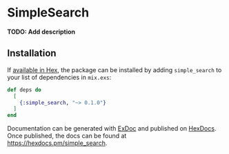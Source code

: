 # SimpleSearch

**TODO: Add description**

## Installation

If [available in Hex](https://hex.pm/docs/publish), the package can be installed
by adding `simple_search` to your list of dependencies in `mix.exs`:

```elixir
def deps do
  [
    {:simple_search, "~> 0.1.0"}
  ]
end
```

Documentation can be generated with [ExDoc](https://github.com/elixir-lang/ex_doc)
and published on [HexDocs](https://hexdocs.pm). Once published, the docs can
be found at <https://hexdocs.pm/simple_search>.

